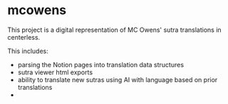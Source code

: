 # mcowens

This project is a digital representation of MC Owens'
sutra translations in centerless.

This includes:
* parsing the Notion pages into translation data structures
* sutra viewer html exports
* ability to translate new sutras using AI with language
  based on prior translations
* 
